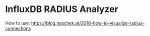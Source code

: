 # InfluxDB RADIUS Analyzer

How to use: https://blog.haschek.at/2016-how-to-visualize-radius-connections